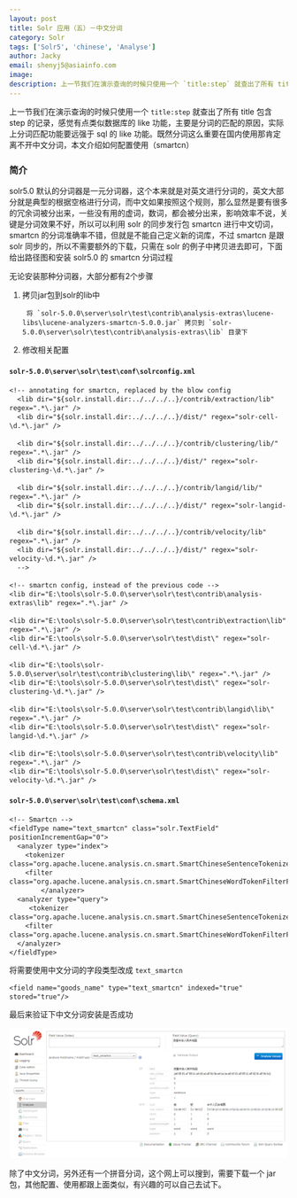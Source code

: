 ```yaml
---
layout: post
title: Solr 应用（五）－中文分词
category: Solr
tags: ['Solr5', 'chinese', 'Analyse']
author: Jacky
email: shenyj5@asiainfo.com
image:
description: 上一节我们在演示查询的时候只使用一个 `title:step` 就查出了所有 title 包含 step 的记录，感觉有点类似数据库的 like 功能，主要是分词的匹配的原因，实际上分词匹配功能要远强于 sql 的 like 功能。既然分词这么重要在国内使用那肯定离不开中文分词，本文介绍如何配置使用（smartcn）
---
```

上一节我们在演示查询的时候只使用一个 `title:step` 就查出了所有 title 包含 step 的记录，感觉有点类似数据库的 like 功能，主要是分词的匹配的原因，实际上分词匹配功能要远强于 sql 的 like 功能。既然分词这么重要在国内使用那肯定离不开中文分词，本文介绍如何配置使用（smartcn）
### 简介
solr5.0 默认的分词器是一元分词器，这个本来就是对英文进行分词的，英文大部分就是典型的根据空格进行分词，而中文如果按照这个规则，那么显然是要有很多的冗余词被分出来，一些没有用的虚词，数词，都会被分出来，影响效率不说，关键是分词效果不好，所以可以利用 solr 的同步发行包 smartcn 进行中文切词，smartcn 的分词准确率不错，但就是不能自己定义新的词库，不过 smartcn 是跟 solr 同步的，所以不需要额外的下载，只需在 solr 的例子中拷贝进去即可，下面给出路径图和安装 solr5.0 的 smartcn 分词过程

无论安装那种分词器，大部分都有2个步骤

1. 拷贝jar包到solr的lib中

		将 `solr-5.0.0\server\solr\test\contrib\analysis-extras\lucene-libs\lucene-analyzers-smartcn-5.0.0.jar` 拷贝到 `solr-5.0.0\server\solr\test\contrib\analysis-extras\lib` 目录下

2. 修改相关配置

#### `solr-5.0.0\server\solr\test\conf\solrconfig.xml`

	<!-- annotating for smartcn, replaced by the blow config
	  <lib dir="${solr.install.dir:../../../..}/contrib/extraction/lib" regex=".*\.jar" />
	  <lib dir="${solr.install.dir:../../../..}/dist/" regex="solr-cell-\d.*\.jar" />
	
	  <lib dir="${solr.install.dir:../../../..}/contrib/clustering/lib/" regex=".*\.jar" />
	  <lib dir="${solr.install.dir:../../../..}/dist/" regex="solr-clustering-\d.*\.jar" />
	
	  <lib dir="${solr.install.dir:../../../..}/contrib/langid/lib/" regex=".*\.jar" />
	  <lib dir="${solr.install.dir:../../../..}/dist/" regex="solr-langid-\d.*\.jar" />
	
	  <lib dir="${solr.install.dir:../../../..}/contrib/velocity/lib" regex=".*\.jar" />
	  <lib dir="${solr.install.dir:../../../..}/dist/" regex="solr-velocity-\d.*\.jar" />
	  -->
	  
	<!-- smartcn config, instead of the previous code -->
	<lib dir="E:\tools\solr-5.0.0\server\solr\test\contrib\analysis-extras\lib" regex=".*\.jar" />  
      
	<lib dir="E:\tools\solr-5.0.0\server\solr\test\contrib\extraction\lib" regex=".*\.jar" />  
	<lib dir="E:\tools\solr-5.0.0\server\solr\test\dist\" regex="solr-cell-\d.*\.jar" />  
	  
	<lib dir="E:\tools\solr-5.0.0\server\solr\test\contrib\clustering\lib\" regex=".*\.jar" />  
	<lib dir="E:\tools\solr-5.0.0\server\solr\test\dist\" regex="solr-clustering-\d.*\.jar" />  
	  
	<lib dir="E:\tools\solr-5.0.0\server\solr\test\contrib\langid\lib\" regex=".*\.jar" />  
	<lib dir="E:\tools\solr-5.0.0\server\solr\test\dist\" regex="solr-langid-\d.*\.jar" />  
	  
	<lib dir="E:\tools\solr-5.0.0\server\solr\test\contrib\velocity\lib" regex=".*\.jar" />  
	<lib dir="E:\tools\solr-5.0.0\server\solr\test\dist\" regex="solr-velocity-\d.*\.jar" />

#### `solr-5.0.0\server\solr\test\conf\schema.xml`

    <!-- Smartcn -->
    <fieldType name="text_smartcn" class="solr.TextField" positionIncrementGap="0">  
      <analyzer type="index">  
        <tokenizer class="org.apache.lucene.analysis.cn.smart.SmartChineseSentenceTokenizerFactory"/>  
        <filter class="org.apache.lucene.analysis.cn.smart.SmartChineseWordTokenFilterFactory"/>  
			</analyzer>  
      <analyzer type="query">  
         <tokenizer class="org.apache.lucene.analysis.cn.smart.SmartChineseSentenceTokenizerFactory"/>  
        <filter class="org.apache.lucene.analysis.cn.smart.SmartChineseWordTokenFilterFactory"/>  
      </analyzer>  
	</fieldType> 

将需要使用中文分词的字段类型改成 `text_smartcn`

	<field name="goods_name" type="text_smartcn" indexed="true" stored="true"/>

最后来验证下中文分词安装是否成功

![Web 控制台 中文分词测试](/images/solr-5-1.png)

除了中文分词，另外还有一个拼音分词，这个网上可以搜到，需要下载一个 jar 包，其他配置、使用都跟上面类似，有兴趣的可以自己去试下。
